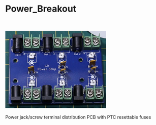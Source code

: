 # Power_Breakout
<br><br>![PCB](Assembled_PCB.jpg)<BR><BR>
Power jack/screw terminal distribution PCB with PTC resettable fuses
